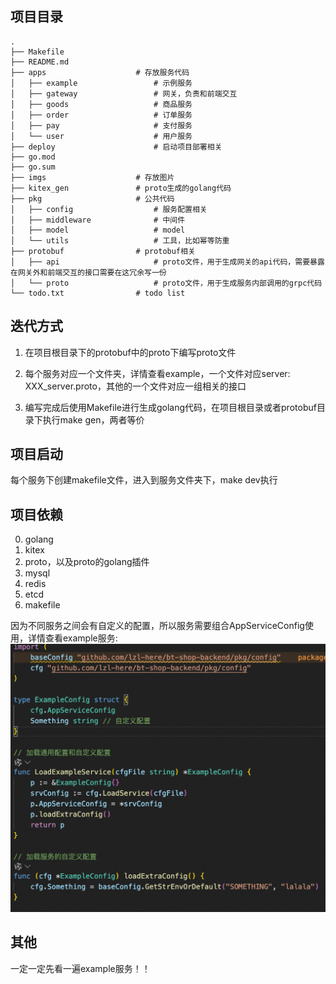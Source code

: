 
## 项目目录
``` shell
.
├── Makefile
├── README.md
├── apps                    # 存放服务代码
│   ├── example                 # 示例服务
│   ├── gateway                 # 网关，负责和前端交互
│   ├── goods                   # 商品服务
│   ├── order                   # 订单服务
│   ├── pay                     # 支付服务
│   └── user                    # 用户服务
├── deploy                      # 启动项目部署相关
├── go.mod  
├── go.sum
├── imgs                    # 存放图片
├── kitex_gen               # proto生成的golang代码
├── pkg                     # 公共代码
│   ├── config                  # 服务配置相关
│   ├── middleware              # 中间件
│   ├── model                   # model
│   └── utils                   # 工具，比如幂等防重
├── protobuf                # protobuf相关
│   ├── api                     # proto文件，用于生成网关的api代码，需要暴露在网关外和前端交互的接口需要在这冗余写一份
│   └── proto                   # proto文件，用于生成服务内部调用的grpc代码
└── todo.txt                # todo list
```



## 迭代方式

1. 在项目根目录下的protobuf中的proto下编写proto文件

2. 每个服务对应一个文件夹，详情查看example，一个文件对应server: XXX_server.proto，其他的一个文件对应一组相关的接口

3. 编写完成后使用Makefile进行生成golang代码，在项目根目录或者protobuf目录下执行make gen，两者等价


## 项目启动
每个服务下创建makefile文件，进入到服务文件夹下，make dev执行

## 项目依赖
0. golang
1. kitex
2. proto，以及proto的golang插件
3. mysql
4. redis
5. etcd
6. makefile



因为不同服务之间会有自定义的配置，所以服务需要组合AppServiceConfig使用，详情查看example服务:
![alt text](./imgs/image.png)

## 其他
一定一定先看一遍example服务！！